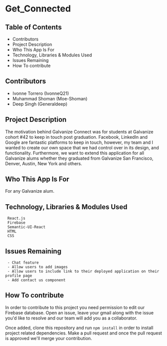 # Get_Connected


## Table of Contents
* Contributors
* Project Description
* Who This App Is For
* Technology, Libraries & Modules Used
* Issues Remaining
* How To contribute




## Contributors
* Ivonne Torrero (IvonneQ21)
* Muhammad Shoman (Moe-Shoman)
* Deep Singh (Generaldeep)



## Project Description
 The motivation behind Galvanize Connect was for students at Galvanize cohort #42 to keep in touch post graduation. Facebook, LinkedIn and Google are fantastic platforms to keep in touch, however, my team and I wanted to create our own space that we had control over in its design, and functionality. Furthermore, we want to extend this application for all Galvanize alums whether they graduated from Galvanize San Francisco, Denver, Austin, New York and others.


## Who This App Is For
 For any Galvanize alum.


## Technology, Libraries & Modules Used
```
 React.js
 Firebase
 Semantic-UI-React
 HTML
 CSS

```

## Issues Remaining
```
 - Chat feature
 - Allow users to add images
 - Allow users to include link to their deployed application on their profile page
 - Add contact us component

```

## How To contribute
 In order to contribute to this project you need permission to edit our Firebase database. Open an issue, leave your gmail along with the issue you'd like to resolve and our team will add you as a collaborator.  

 Once added, clone this repository and run ```npm install``` in order to install project related dependencies. Make a pull request and once the pull request is approved we'll merge your contribution.
